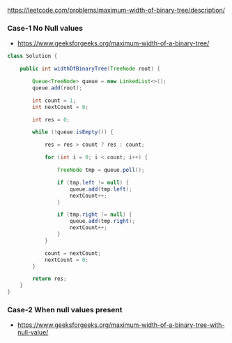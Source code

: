 https://leetcode.com/problems/maximum-width-of-binary-tree/description/


### Case-1 No Null values

* https://www.geeksforgeeks.org/maximum-width-of-a-binary-tree/

```java
class Solution {

    public int widthOfBinaryTree(TreeNode root) {

        Queue<TreeNode> queue = new LinkedList<>();
        queue.add(root);

        int count = 1;
        int nextCount = 0;

        int res = 0;

        while (!queue.isEmpty()) {

            res = res > count ? res : count;

            for (int i = 0; i < count; i++) {

                TreeNode tmp = queue.poll();

                if (tmp.left != null) {
                    queue.add(tmp.left);
                    nextCount++;
                }

                if (tmp.right != null) {
                    queue.add(tmp.right);
                    nextCount++;
                }
            }

            count = nextCount;
            nextCount = 0;
        }

        return res;
    }
}
```

### Case-2 When null values present

* https://www.geeksforgeeks.org/maximum-width-of-a-binary-tree-with-null-value/

```java

```